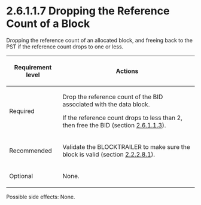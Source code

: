 <html dir="LTR" xmlns:mshelp="http://msdn.microsoft.com/mshelp" xmlns:ddue="http://ddue.schemas.microsoft.com/authoring/2003/5" xmlns:xlink="http://www.w3.org/1999/xlink" xmlns:tool="http://www.microsoft.com/tooltip">
    <head>
        <meta http-equiv="Content-Type" content="text/html; CHARSET=utf-8"></meta>
        <meta name="save" content="history"></meta>
        <title>2.6.1.1.7 Dropping the Reference Count of a Block</title>
        <xml>
            <mshelp:toctitle title="2.6.1.1.7 Dropping the Reference Count of a Block"></mshelp:toctitle>
            <mshelp:rltitle title="[MS-PST]: Dropping the Reference Count of a Block"></mshelp:rltitle>
            <mshelp:keyword index="A" term="44f19aba-6ea7-4835-8f86-c378b90594fd"></mshelp:keyword>
            <mshelp:attr name="DCSext.ContentType" value="open specification"></mshelp:attr>
            <mshelp:attr name="AssetID" value="44f19aba-6ea7-4835-8f86-c378b90594fd"></mshelp:attr>
            <mshelp:attr name="TopicType" value="kbRef"></mshelp:attr>
            <mshelp:attr name="DCSext.Title" value="[MS-PST]: Dropping the Reference Count of a Block" />
        </xml>
    </head>
    <body>
        <div id="header">
            <h1 class="heading">2.6.1.1.7 Dropping the Reference Count of a Block</h1>
        </div>
        <div id="mainSection">
            <div id="mainBody">
                <div id="allHistory" class="saveHistory"></div>
                <div id="sectionSection0" class="section" name="collapseableSection">
                    

<p>Dropping the reference count of an allocated block, and
freeing back to the PST if the reference count drops to one or less.</p>

<table>
 <thead>
  <tr>
   <th>
   <p>Requirement level</p>
   </th>
   <th>
   <p><b><span>Actions</span></b></p>
   </th>
  </tr>
 </thead>
 <tr>
  <td>
  <p>Required</p>
  </td>
  <td>
  <p>Drop the reference count of the BID associated with
  the data block.</p>
  <p>If the reference count drops to less than 2, then free
  the BID (section <a href="f6d29a6c-5e1e-4b09-a28d-d6f87f334f8e.md">2.6.1.1.3</a>).</p>
  </td>
 </tr>
 <tr>
  <td>
  <p>Recommended</p>
  </td>
  <td>
  <p>Validate the BLOCKTRAILER to make sure the block is
  valid (section <a href="a14943ef-70c2-403f-898c-5bc3747117e1.md">2.2.2.8.1</a>).</p>
  </td>
 </tr>
 <tr>
  <td>
  <p>Optional</p>
  </td>
  <td>
  <p>None.</p>
  </td>
 </tr>
</table>

<p>Possible side effects: None.</p>
                </div>
            </div>
        </div>
    </body>
</html>